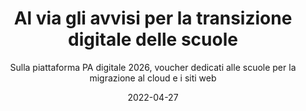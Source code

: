 ---
type: "news"
title: "Al via gli avvisi per la transizione digitale delle scuole"
subtitle: "Sulla piattaforma PA digitale 2026, voucher dedicati alle scuole per la migrazione al cloud e i siti web"
date: "2022-04-27"
evidence: false
internalNews: false
fonte: innovazione.gov.it
showInHome: true
typeOfNews: Articolo
link: https://innovazione.gov.it/notizie/articoli/al-via-gli-avvisi-per-la-transizione-digitale-delle-scuole
image: /assets/img_news/2022-04-27-al-via-gli-avvisi-per-la-transizione-digitale-delle-scuole.png
tags:
  - Articoli
---